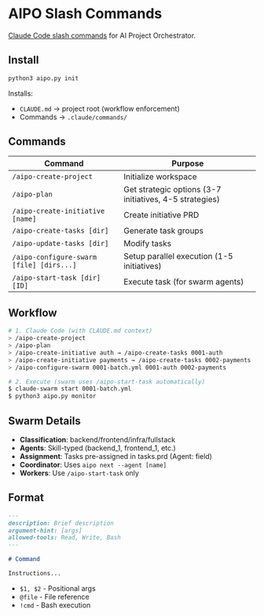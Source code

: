 # AIPO Slash Commands

[Claude Code slash commands](https://docs.claude.com/en/docs/claude-code/slash-commands) for AI Project Orchestrator.

## Install

```bash
python3 aipo.py init
```

Installs:
- `CLAUDE.md` → project root (workflow enforcement)
- Commands → `.claude/commands/`

## Commands

| Command | Purpose |
|---------|---------|
| `/aipo-create-project` | Initialize workspace |
| `/aipo-plan` | Get strategic options (3-7 initiatives, 4-5 strategies) |
| `/aipo-create-initiative [name]` | Create initiative PRD |
| `/aipo-create-tasks [dir]` | Generate task groups |
| `/aipo-update-tasks [dir]` | Modify tasks |
| `/aipo-configure-swarm [file] [dirs...]` | Setup parallel execution (1-5 initiatives) |
| `/aipo-start-task [dir] [ID]` | Execute task (for swarm agents) |

## Workflow

```bash
# 1. Claude Code (with CLAUDE.md context)
> /aipo-create-project
> /aipo-plan
> /aipo-create-initiative auth → /aipo-create-tasks 0001-auth
> /aipo-create-initiative payments → /aipo-create-tasks 0002-payments
> /aipo-configure-swarm 0001-batch.yml 0001-auth 0002-payments

# 2. Execute (swarm uses /aipo-start-task automatically)
$ claude-swarm start 0001-batch.yml
$ python3 aipo.py monitor
```

## Swarm Details

- **Classification**: backend/frontend/infra/fullstack
- **Agents**: Skill-typed (backend_1, frontend_1, etc.)
- **Assignment**: Tasks pre-assigned in tasks.prd (Agent: field)
- **Coordinator**: Uses `aipo next --agent [name]`
- **Workers**: Use `/aipo-start-task` only

## Format

```markdown
---
description: Brief description
argument-hint: [args]
allowed-tools: Read, Write, Bash
---

# Command

Instructions...
```

- `$1, $2` - Positional args
- `@file` - File reference
- `!cmd` - Bash execution

